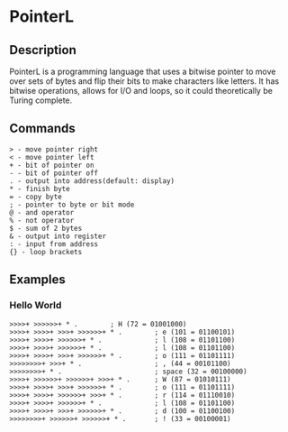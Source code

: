 # PointerL
## Description
PointerL is a programming language that uses a bitwise pointer to move over sets of bytes and flip their bits to make characters like letters. It has bitwise operations, allows for I/O and loops, so it could theoretically be Turing complete.
## Commands
```  
> - move pointer right
< - move pointer left
+ - bit of pointer on
- - bit of pointer off
. - output into address(default: display)
* - finish byte
= - copy byte
; - pointer to byte or bit mode
@ - and operator
% - not operator
$ - sum of 2 bytes
& - output into register
: - input from address
{} - loop brackets
```
## Examples
### Hello World
```
>>>>+ >>>>>>+ * .        ; H (72 = 01001000)
>>>>+ >>>>+ >>>+ >>>>>>+ * .        ; e (101 = 01100101)
>>>>+ >>>>+ >>>>>>+ * .             ; l (108 = 01101100)
>>>>+ >>>>+ >>>>>>+ * .             ; l (108 = 01101100)
>>>>+ >>>>+ >>>+ >>>>>>+ * .        ; o (111 = 01101111)
>>>>>>>>+ >>>+ * .                  ; , (44 = 00101100)
>>>>>>>>+ * .                       ; space (32 = 00100000)
>>>>+ >>>>>>+ >>>>>>+ >>>+ * .      ; W (87 = 01010111)
>>>>+ >>>>+ >>>+ >>>>>>+ * .        ; o (111 = 01101111)
>>>>+ >>>>+ >>>>>>+ >>>+ * .        ; r (114 = 01110010)
>>>>+ >>>>+ >>>>>>+ * .             ; l (108 = 01101100)
>>>>+ >>>>+ >>>+ >>>>>>+ * .        ; d (100 = 01100100)
>>>>>>>>+ >>>>>>+ >>>>>>+ * .       ; ! (33 = 00100001)
```
